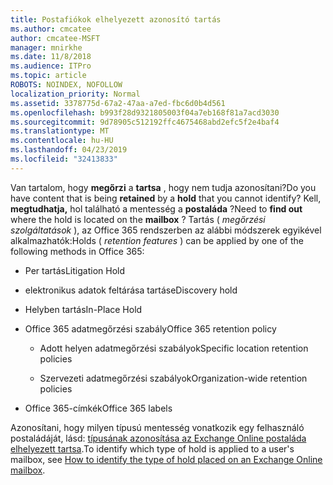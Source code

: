 ```yaml
---
title: Postafiókok elhelyezett azonosító tartás
ms.author: cmcatee
author: cmcatee-MSFT
manager: mnirkhe
ms.date: 11/8/2018
ms.audience: ITPro
ms.topic: article
ROBOTS: NOINDEX, NOFOLLOW
localization_priority: Normal
ms.assetid: 3378775d-67a2-47aa-a7ed-fbc6d0b4d561
ms.openlocfilehash: b993f28d9321805003f04a7eb168f81a7acd3030
ms.sourcegitcommit: 9d78905c512192ffc4675468abd2efc5f2e4baf4
ms.translationtype: MT
ms.contentlocale: hu-HU
ms.lasthandoff: 04/23/2019
ms.locfileid: "32413833"
---
```

<span data-ttu-id="85627-102">Van tartalom, hogy **megőrzi** a **tartsa** , hogy nem tudja azonosítani?</span><span class="sxs-lookup"><span data-stu-id="85627-102">Do you have content that is being **retained** by a **hold** that you cannot identify?</span></span> <span data-ttu-id="85627-103">Kell, **megtudhatja,** hol található a mentesség a **postaláda** ?</span><span class="sxs-lookup"><span data-stu-id="85627-103">Need to **find out** where the hold is located on the **mailbox** ?</span></span> <span data-ttu-id="85627-104">Tartás ( *megőrzési szolgáltatások* ), az Office 365 rendszerben az alábbi módszerek egyikével alkalmazhatók:</span><span class="sxs-lookup"><span data-stu-id="85627-104">Holds (  *retention features*  ) can be applied by one of the following methods in Office 365:</span></span> 
  
- <span data-ttu-id="85627-105">Per tartás</span><span class="sxs-lookup"><span data-stu-id="85627-105">Litigation Hold</span></span> 
    
- <span data-ttu-id="85627-106">elektronikus adatok feltárása tartás</span><span class="sxs-lookup"><span data-stu-id="85627-106">eDiscovery hold</span></span>
    
- <span data-ttu-id="85627-107">Helyben tartás</span><span class="sxs-lookup"><span data-stu-id="85627-107">In-Place Hold</span></span>
    
- <span data-ttu-id="85627-108">Office 365 adatmegőrzési szabály</span><span class="sxs-lookup"><span data-stu-id="85627-108">Office 365 retention policy</span></span> 
    
  - <span data-ttu-id="85627-109">Adott helyen adatmegőrzési szabályok</span><span class="sxs-lookup"><span data-stu-id="85627-109">Specific location retention policies</span></span>
    
  - <span data-ttu-id="85627-110">Szervezeti adatmegőrzési szabályok</span><span class="sxs-lookup"><span data-stu-id="85627-110">Organization-wide retention policies</span></span>
    
- <span data-ttu-id="85627-111">Office 365-címkék</span><span class="sxs-lookup"><span data-stu-id="85627-111">Office 365 labels</span></span>
    
<span data-ttu-id="85627-112">Azonosítani, hogy milyen típusú mentesség vonatkozik egy felhasználó postaládáját, lásd: [típusának azonosítása az Exchange Online postaláda elhelyezett tartsa](https://docs.microsoft.com/office365/securitycompliance/identify-a-hold-on-an-exchange-online-mailbox).</span><span class="sxs-lookup"><span data-stu-id="85627-112">To identify which type of hold is applied to a user's mailbox, see [How to identify the type of hold placed on an Exchange Online mailbox](https://docs.microsoft.com/office365/securitycompliance/identify-a-hold-on-an-exchange-online-mailbox).</span></span>
  

